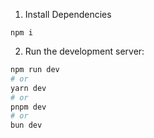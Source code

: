 1. Install Dependencies

```
npm i
```

2. Run the development server:

```bash
npm run dev
# or
yarn dev
# or
pnpm dev
# or
bun dev
```